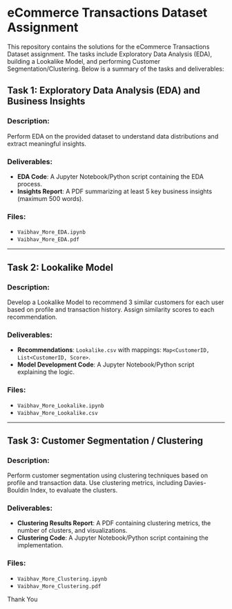 # eCommerce Transactions Dataset Assignment

This repository contains the solutions for the eCommerce Transactions Dataset assignment. The tasks include Exploratory Data Analysis (EDA), building a Lookalike Model, and performing Customer Segmentation/Clustering. Below is a summary of the tasks and deliverables:

## Task 1: Exploratory Data Analysis (EDA) and Business Insights

### Description:
Perform EDA on the provided dataset to understand data distributions and extract meaningful insights.

### Deliverables:
- **EDA Code**: A Jupyter Notebook/Python script containing the EDA process.
- **Insights Report**: A PDF summarizing at least 5 key business insights (maximum 500 words).

### Files:
- `Vaibhav_More_EDA.ipynb`
- `Vaibhav_More_EDA.pdf`

---

## Task 2: Lookalike Model

### Description:
Develop a Lookalike Model to recommend 3 similar customers for each user based on profile and transaction history. Assign similarity scores to each recommendation.

### Deliverables:
- **Recommendations**: `Lookalike.csv` with mappings: `Map<CustomerID, List<CustomerID, Score>`.
- **Model Development Code**: A Jupyter Notebook/Python script explaining the logic.

### Files:
- `Vaibhav_More_Lookalike.ipynb`
- `Vaibhav_More_Lookalike.csv`

---

## Task 3: Customer Segmentation / Clustering

### Description:
Perform customer segmentation using clustering techniques based on profile and transaction data. Use clustering metrics, including Davies-Bouldin Index, to evaluate the clusters.

### Deliverables:
- **Clustering Results Report**: A PDF containing clustering metrics, the number of clusters, and visualizations.
- **Clustering Code**: A Jupyter Notebook/Python script containing the implementation.

### Files:
- `Vaibhav_More_Clustering.ipynb`
- `Vaibhav_More_Clustering.pdf`

Thank You
